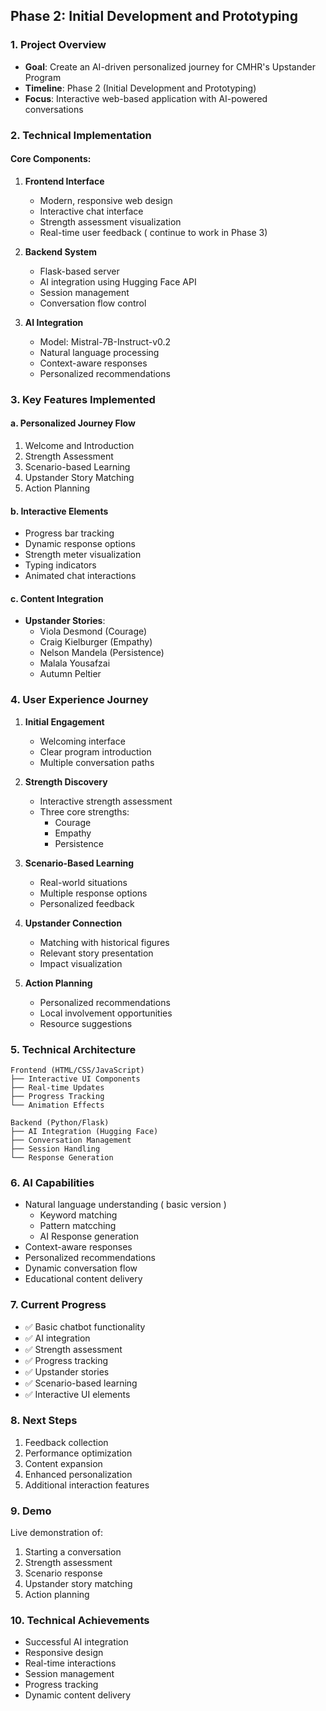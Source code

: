 ## Phase 2: Initial Development and Prototyping

### 1. Project Overview
- **Goal**: Create an AI-driven personalized journey for CMHR's Upstander Program
- **Timeline**: Phase 2 (Initial Development and Prototyping)
- **Focus**: Interactive web-based application with AI-powered conversations

### 2. Technical Implementation
#### Core Components:
1. **Frontend Interface**
   - Modern, responsive web design
   - Interactive chat interface
   - Strength assessment visualization
   - Real-time user feedback ( continue to work in Phase 3) 

2. **Backend System**
   - Flask-based server
   - AI integration using Hugging Face API
   - Session management
   - Conversation flow control

3. **AI Integration**
   - Model: Mistral-7B-Instruct-v0.2
   - Natural language processing
   - Context-aware responses
   - Personalized recommendations

### 3. Key Features Implemented

#### a. Personalized Journey Flow
1. Welcome and Introduction
2. Strength Assessment
3. Scenario-based Learning
4. Upstander Story Matching
5. Action Planning

#### b. Interactive Elements
- Progress bar tracking
- Dynamic response options
- Strength meter visualization
- Typing indicators
- Animated chat interactions

#### c. Content Integration
- **Upstander Stories**:
  - Viola Desmond (Courage)
  - Craig Kielburger (Empathy)
  - Nelson Mandela (Persistence)
  - Malala Yousafzai
  - Autumn Peltier

### 4. User Experience Journey

1. **Initial Engagement**
   - Welcoming interface
   - Clear program introduction
   - Multiple conversation paths

2. **Strength Discovery**
   - Interactive strength assessment
   - Three core strengths:
     - Courage
     - Empathy
     - Persistence

3. **Scenario-Based Learning**
   - Real-world situations
   - Multiple response options
   - Personalized feedback

4. **Upstander Connection**
   - Matching with historical figures
   - Relevant story presentation
   - Impact visualization

5. **Action Planning**
   - Personalized recommendations
   - Local involvement opportunities
   - Resource suggestions

### 5. Technical Architecture

```
Frontend (HTML/CSS/JavaScript)
├── Interactive UI Components
├── Real-time Updates
├── Progress Tracking
└── Animation Effects

Backend (Python/Flask)
├── AI Integration (Hugging Face)
├── Conversation Management
├── Session Handling
└── Response Generation
```

### 6. AI Capabilities
- Natural language understanding ( basic version )
    - Keyword matching
    - Pattern matcching
    - AI Response generation 
- Context-aware responses
- Personalized recommendations
- Dynamic conversation flow
- Educational content delivery

### 7. Current Progress
- ✅ Basic chatbot functionality
- ✅ AI integration
- ✅ Strength assessment
- ✅ Progress tracking
- ✅ Upstander stories
- ✅ Scenario-based learning
- ✅ Interactive UI elements

### 8. Next Steps
1. Feedback collection
2. Performance optimization
3. Content expansion
4. Enhanced personalization
5. Additional interaction features

### 9. Demo
Live demonstration of:
1. Starting a conversation
2. Strength assessment
3. Scenario response
4. Upstander story matching
5. Action planning

### 10. Technical Achievements
- Successful AI integration
- Responsive design
- Real-time interactions
- Session management
- Progress tracking
- Dynamic content delivery
